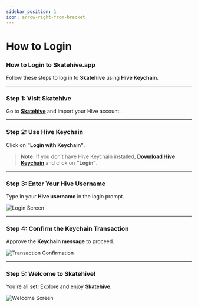 ```yaml
---
sidebar_position: 1
icon: arrow-right-from-bracket
---
```


# How to Login

### How to Login to Skatehive.app

Follow these steps to log in to **Skatehive** using **Hive Keychain**.

---

### Step 1: Visit Skatehive

Go to [**Skatehive**](https://skatehive.app/) and import your Hive account.

---

### Step 2: Use Hive Keychain

Click on **"Login with Keychain"**.

> **Note:**
> If you don’t have Hive Keychain installed, [**Download Hive Keychain**](https://hive-keychain.com/) and click on **"Login"**.

---

### Step 3: Enter Your Hive Username

Type in your **Hive username** in the login prompt.

![Login Screen](@site/src/assets/Tuto-logIn/1.png)

---

### Step 4: Confirm the Keychain Transaction

Approve the **Keychain message** to proceed.

![Transaction Confirmation](@site/src/assets/Tuto-logIn/2.png)

---

### Step 5: Welcome to Skatehive!

You’re all set! Explore and enjoy **Skatehive**.

![Welcome Screen](@site/src/assets/Tuto-logIn/3.png)
